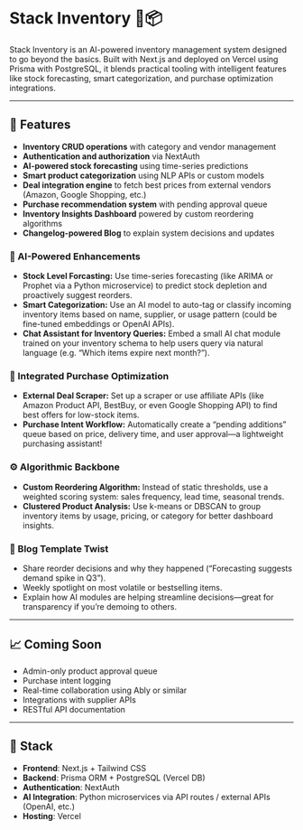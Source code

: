 # Stack Inventory 🧠📦

Stack Inventory is an AI-powered inventory management system designed to go beyond the basics. Built with Next.js and deployed on Vercel using Prisma with PostgreSQL, it blends practical tooling with intelligent features like stock forecasting, smart categorization, and purchase optimization integrations.

---

## 🚀 Features

- **Inventory CRUD operations** with category and vendor management
- **Authentication and authorization** via NextAuth
- **AI-powered stock forecasting** using time-series predictions
- **Smart product categorization** using NLP APIs or custom models
- **Deal integration engine** to fetch best prices from external vendors (Amazon, Google Shopping, etc.)
- **Purchase recommendation system** with pending approval queue
- **Inventory Insights Dashboard** powered by custom reordering algorithms
- **Changelog-powered Blog** to explain system decisions and updates


### 🧠 AI-Powered Enhancements

- **Stock Level Forcasting:** Use time-series forecasting (like ARIMA or Prophet via a Python microservice) to predict stock depletion and proactively suggest reorders.
- **Smart Categorization:** Use an AI model to auto-tag or classify incoming inventory items based on name, supplier, or usage pattern (could be fine-tuned embeddings or OpenAI APIs).
- **Chat Assistant for Inventory Queries:** Embed a small AI chat module trained on your inventory schema to help users query via natural language (e.g. “Which items expire next month?”).


### 🔗 Integrated Purchase Optimization

- **External Deal Scraper:** Set up a scraper or use affiliate APIs (like Amazon Product API, BestBuy, or even Google Shopping API) to find best offers for low-stock items.
- **Purchase Intent Workflow:** Automatically create a “pending additions” queue based on price, delivery time, and user approval—a lightweight purchasing assistant!


### ⚙️ Algorithmic Backbone

- **Custom Reordering Algorithm:** Instead of static thresholds, use a weighted scoring system: sales frequency, lead time, seasonal trends.
- **Clustered Product Analysis:** Use k-means or DBSCAN to group inventory items by usage, pricing, or category for better dashboard insights.


### 📰 Blog Template Twist

- Share reorder decisions and why they happened (“Forecasting suggests demand spike in Q3”).
- Weekly spotlight on most volatile or bestselling items.
- Explain how AI modules are helping streamline decisions—great for transparency if you’re demoing to others.

---

## 📈 Coming Soon

- Admin-only product approval queue
- Purchase intent logging
- Real-time collaboration using Ably or similar
- Integrations with supplier APIs
- RESTful API documentation

---

## 🧱 Stack

- **Frontend**: Next.js + Tailwind CSS
- **Backend**: Prisma ORM + PostgreSQL (Vercel DB)
- **Authentication**: NextAuth
- **AI Integration**: Python microservices via API routes / external APIs (OpenAI, etc.)
- **Hosting**: Vercel
